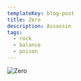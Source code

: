 ```yaml
---
templateKey: blog-post
title: Zero
description: Assassin
tags:
  - rock
  - balance
  - poison
---
```

![Zero](/img/Zero.png)